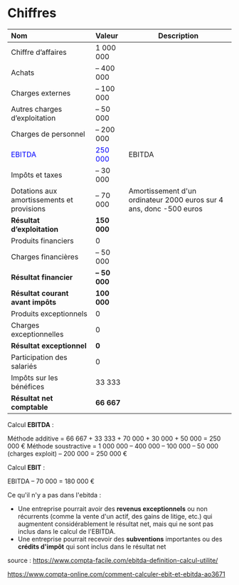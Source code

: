 # Chiffres


| Nom  | Valeur          | Description 
| :---------------------------------------------- |:-----------------------|---------------|
| Chiffre d’affaires                              | 1 000 000       ||
| Achats                                          | – 400 000       ||
| Charges externes                                | – 100 000       ||
| Autres charges d’exploitation                   | – 50 000        ||
| Charges de personnel                            | – 200 000       ||
| <span style="color:blue">EBITDA</span>                                    | <span style="color:blue">250 000</span>     | EBITDA |
| Impôts et taxes                                 | – 30 000        ||
| Dotations aux amortissements et provisions      | – 70 000        | Amortissement d'un ordinateur 2000 euros sur 4 ans, donc -500 euros |
| **Résultat d’exploitation**                     | **150 000**     ||
| Produits financiers                             | 0               ||
| Charges financières                             | – 50 000        ||
| **Résultat financier**                          | **– 50 000**    ||
| **Résultat courant avant impôts**               | **100 000**     ||
| Produits exceptionnels                          | 0               ||
| Charges exceptionnelles                         | 0               ||
| **Résultat exceptionnel**                       | **0**           ||
| Participation des salariés                      | 0               ||
| Impôts sur les bénéfices                        | 33 333          ||
| **Résultat net comptable**                      | **66 667**      ||


Calcul __EBITDA__ :

Méthode additive = 66 667 + 33 333 + 70 000 + 30 000 + 50 000 = 250 000 €
Méthode soustractive = 1 000 000 – 400 000 – 100 000 – 50 000 (charges exploit) – 200 000 = 250 000 €

Calcul __EBIT__ :

EBITDA – 70 000 = 180 000 €


Ce qu'il n'y a pas dans l'ebitda :

- Une entreprise pourrait avoir des __revenus exceptionnels__ ou non récurrents (comme la vente d'un actif, des gains de litige, etc.) qui augmentent considérablement le résultat net, mais qui ne sont pas inclus dans le calcul de l'EBITDA.
- Une entreprise pourrait recevoir des __subventions__ importantes ou des __crédits d'impôt__ qui sont inclus dans le résultat net


source : https://www.compta-facile.com/ebitda-definition-calcul-utilite/

https://www.compta-online.com/comment-calculer-ebit-et-ebitda-ao3671
